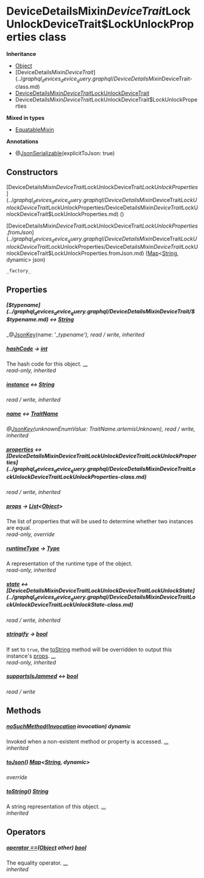 


# DeviceDetailsMixin$DeviceTrait$LockUnlockDeviceTrait$LockUnlockProperties class











**Inheritance**

- [Object](https://api.flutter.dev/flutter/dart-core/Object-class.html)
- [DeviceDetailsMixin$DeviceTrait](../graphql_devices_device_query.graphql/DeviceDetailsMixin$DeviceTrait-class.md)
- [DeviceDetailsMixin$DeviceTrait$LockUnlockDeviceTrait](../graphql_devices_device_query.graphql/DeviceDetailsMixin$DeviceTrait$LockUnlockDeviceTrait-class.md)
- DeviceDetailsMixin$DeviceTrait$LockUnlockDeviceTrait$LockUnlockProperties


**Mixed in types**

- [EquatableMixin](https://pub.dev/documentation/equatable/1.2.6/equatable/EquatableMixin-mixin.html)



**Annotations**

- @[JsonSerializable](https://pub.dev/documentation/json_annotation/3.1.1/json_annotation/JsonSerializable-class.html)(explicitToJson: true)

## Constructors

[DeviceDetailsMixin$DeviceTrait$LockUnlockDeviceTrait$LockUnlockProperties](../graphql_devices_device_query.graphql/DeviceDetailsMixin$DeviceTrait$LockUnlockDeviceTrait$LockUnlockProperties/DeviceDetailsMixin$DeviceTrait$LockUnlockDeviceTrait$LockUnlockProperties.md) ()

    

[DeviceDetailsMixin$DeviceTrait$LockUnlockDeviceTrait$LockUnlockProperties.fromJson](../graphql_devices_device_query.graphql/DeviceDetailsMixin$DeviceTrait$LockUnlockDeviceTrait$LockUnlockProperties/DeviceDetailsMixin$DeviceTrait$LockUnlockDeviceTrait$LockUnlockProperties.fromJson.md) ([Map](https://api.flutter.dev/flutter/dart-core/Map-class.html)&lt;[String](https://api.flutter.dev/flutter/dart-core/String-class.html), dynamic> json)

    _factory_


## Properties

##### [$$typename](../graphql_devices_device_query.graphql/DeviceDetailsMixin$DeviceTrait/$$typename.md) &#8596; [String](https://api.flutter.dev/flutter/dart-core/String-class.html)



   
_@[JsonKey](https://pub.dev/documentation/json_annotation/3.1.1/json_annotation/JsonKey-class.html)(name: &#39;__typename&#39;), read / write, inherited_



##### [hashCode](https://pub.dev/documentation/equatable/1.2.6/equatable/EquatableMixin/hashCode.html) &#8594; [int](https://api.flutter.dev/flutter/dart-core/int-class.html)



The hash code for this object. [...](https://pub.dev/documentation/equatable/1.2.6/equatable/EquatableMixin/hashCode.html)  
_read-only, inherited_



##### [instance](../graphql_devices_device_query.graphql/DeviceDetailsMixin$DeviceTrait/instance.md) &#8596; [String](https://api.flutter.dev/flutter/dart-core/String-class.html)



   
_read / write, inherited_



##### [name](../graphql_devices_device_query.graphql/DeviceDetailsMixin$DeviceTrait/name.md) &#8596; [TraitName](../graphql_devices_device_query.graphql/TraitName-class.md)



   
_@[JsonKey](https://pub.dev/documentation/json_annotation/3.1.1/json_annotation/JsonKey-class.html)(unknownEnumValue: TraitName.artemisUnknown), read / write, inherited_



##### [properties](../graphql_devices_device_query.graphql/DeviceDetailsMixin$DeviceTrait$LockUnlockDeviceTrait/properties.md) &#8596; [DeviceDetailsMixin$DeviceTrait$LockUnlockDeviceTrait$LockUnlockProperties](../graphql_devices_device_query.graphql/DeviceDetailsMixin$DeviceTrait$LockUnlockDeviceTrait$LockUnlockProperties-class.md)



   
_read / write, inherited_



##### [props](../graphql_devices_device_query.graphql/DeviceDetailsMixin$DeviceTrait$LockUnlockDeviceTrait$LockUnlockProperties/props.md) &#8594; [List](https://api.flutter.dev/flutter/dart-core/List-class.html)&lt;[Object](https://api.flutter.dev/flutter/dart-core/Object-class.html)>



The list of properties that will be used to determine whether
two instances are equal.   
_read-only, override_



##### [runtimeType](https://api.flutter.dev/flutter/dart-core/Object/runtimeType.html) &#8594; [Type](https://api.flutter.dev/flutter/dart-core/Type-class.html)



A representation of the runtime type of the object.   
_read-only, inherited_



##### [state](../graphql_devices_device_query.graphql/DeviceDetailsMixin$DeviceTrait$LockUnlockDeviceTrait/state.md) &#8596; [DeviceDetailsMixin$DeviceTrait$LockUnlockDeviceTrait$LockUnlockState](../graphql_devices_device_query.graphql/DeviceDetailsMixin$DeviceTrait$LockUnlockDeviceTrait$LockUnlockState-class.md)



   
_read / write, inherited_



##### [stringify](https://pub.dev/documentation/equatable/1.2.6/equatable/EquatableMixin/stringify.html) &#8594; [bool](https://api.flutter.dev/flutter/dart-core/bool-class.html)



If set to <code>true</code>, the <a href="https://pub.dev/documentation/equatable/1.2.6/equatable/EquatableMixin/toString.html">toString</a> method will be overridden to output
this instance's <a href="../graphql_devices_device_query.graphql/DeviceDetailsMixin$DeviceTrait$LockUnlockDeviceTrait$LockUnlockProperties/props.md">props</a>. [...](https://pub.dev/documentation/equatable/1.2.6/equatable/EquatableMixin/stringify.html)  
_read-only, inherited_



##### [supportsIsJammed](../graphql_devices_device_query.graphql/DeviceDetailsMixin$DeviceTrait$LockUnlockDeviceTrait$LockUnlockProperties/supportsIsJammed.md) &#8596; [bool](https://api.flutter.dev/flutter/dart-core/bool-class.html)



   
_read / write_




## Methods

##### [noSuchMethod](https://api.flutter.dev/flutter/dart-core/Object/noSuchMethod.html)([Invocation](https://api.flutter.dev/flutter/dart-core/Invocation-class.html) invocation) dynamic



Invoked when a non-existent method or property is accessed. [...](https://api.flutter.dev/flutter/dart-core/Object/noSuchMethod.html)  
_inherited_



##### [toJson](../graphql_devices_device_query.graphql/DeviceDetailsMixin$DeviceTrait$LockUnlockDeviceTrait$LockUnlockProperties/toJson.md)() [Map](https://api.flutter.dev/flutter/dart-core/Map-class.html)&lt;[String](https://api.flutter.dev/flutter/dart-core/String-class.html), dynamic>



   
_override_



##### [toString](https://pub.dev/documentation/equatable/1.2.6/equatable/EquatableMixin/toString.html)() [String](https://api.flutter.dev/flutter/dart-core/String-class.html)



A string representation of this object. [...](https://pub.dev/documentation/equatable/1.2.6/equatable/EquatableMixin/toString.html)  
_inherited_




## Operators

##### [operator ==](https://pub.dev/documentation/equatable/1.2.6/equatable/EquatableMixin/operator_equals.html)([Object](https://api.flutter.dev/flutter/dart-core/Object-class.html) other) [bool](https://api.flutter.dev/flutter/dart-core/bool-class.html)



The equality operator. [...](https://pub.dev/documentation/equatable/1.2.6/equatable/EquatableMixin/operator_equals.html)  
_inherited_











